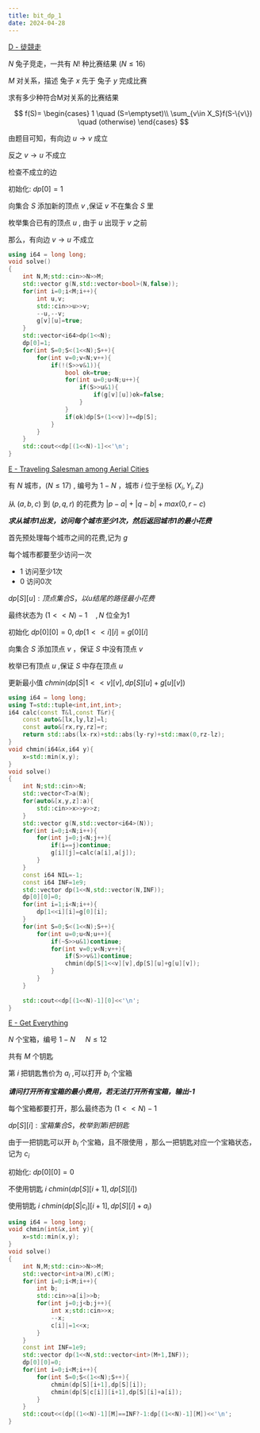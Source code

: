 ```yaml
---
title: bit_dp_1
date: 2024-04-28
---
```

[D - 徒競走](https://atcoder.jp/contests/abc041/tasks/abc041_d)

$N$ 兔子竞走，一共有 $N!$ 种比赛结果  $(N\le 16)$  

$M$ 对关系，描述 兔子 $x$ 先于 兔子 $y$ 完成比赛  

求有多少种符合M对关系的比赛结果  

$$
f(S)=
\begin{cases}
    1 \quad (S=\emptyset)\\
    \sum_{v\in X_S}f(S-\{v\}) \quad (otherwise)
\end{cases}
$$

由题目可知，有向边 $u \rightarrow v$ 成立  

反之 $v \rightarrow u$ 不成立  

检查不成立的边  

初始化: $dp[0]=1$  

向集合 $S$ 添加新的顶点  $v$  ,保证 $v$ 不在集合 $S$ 里  

枚举集合已有的顶点 $u$ , 由于 $u$ 出现于 $v$ 之前  

那么，有向边 $v \rightarrow u$ 不成立  

```cpp
using i64 = long long;
void solve()
{
    int N,M;std::cin>>N>>M;
    std::vector g(N,std::vector<bool>(N,false));
    for(int i=0;i<M;i++){
        int u,v;
        std::cin>>u>>v;
        --u,--v;
        g[v][u]=true;
    }
    std::vector<i64>dp(1<<N);
    dp[0]=1;
    for(int S=0;S<(1<<N);S++){
        for(int v=0;v<N;v++){
            if(!(S>>v&1)){
                bool ok=true;
                for(int u=0;u<N;u++){
                    if(S>>u&1){
                        if(g[v][u])ok=false;
                    }
                }
                if(ok)dp[S+(1<<v)]+=dp[S];
            }
        }
    }
    std::cout<<dp[(1<<N)-1]<<'\n';
}

```

[E - Traveling Salesman among Aerial Cities](https://atcoder.jp/contests/abc180/tasks/abc180_e)

有 $N$ 城市，$(N\le 17)$ , 编号为 $1-N$ ，城市 $i$ 位于坐标 $(X_i,Y_i,Z_i)$  

从 $(a,b,c)$ 到 $(p,q,r)$ 的花费为  $|p-a|+|q-b|+max(0,r-c)$  

***求从城市1出发，访问每个城市至少1次，然后返回城市1的最小花费***  

首先预处理每个城市之间的花费,记为 $g$  

每个城市都要至少访问一次 

- 1 访问至少1次  
- 0 访问0次  

$dp[S][u]:顶点集合S，以u结尾的路径最小花费$

最终状态为 $(1<<N)-1 \quad ,N$ 位全为1  

初始化  $dp[0][0]=0,dp[1<<i][i]=g[0][i]$  

向集合 $S$ 添加顶点 $v$  ，保证 $S$ 中没有顶点 $v$  

枚举已有顶点  $u$ ,保证 $S$ 中存在顶点 $u$  

更新最小值 $chmin(dp[S|1<<v][v],dp[S][u]+g[u][v])$  

```cpp
using i64 = long long;
using T=std::tuple<int,int,int>;
i64 calc(const T&l,const T&r){
    const auto&[lx,ly,lz]=l;
    const auto&[rx,ry,rz]=r;
    return std::abs(lx-rx)+std::abs(ly-ry)+std::max(0,rz-lz);
}
void chmin(i64&x,i64 y){
    x=std::min(x,y);
}
void solve()
{
    int N;std::cin>>N;
    std::vector<T>a(N);
    for(auto&[x,y,z]:a){
        std::cin>>x>>y>>z;
    }
    std::vector g(N,std::vector<i64>(N));
    for(int i=0;i<N;i++){
        for(int j=0;j<N;j++){
            if(i==j)continue;
            g[i][j]=calc(a[i],a[j]);
        }
    }
    const i64 NIL=-1;
    const i64 INF=1e9;
    std::vector dp(1<<N,std::vector(N,INF));
    dp[0][0]=0;
    for(int i=1;i<N;i++){
        dp[1<<i][i]=g[0][i];
    }
    for(int S=0;S<(1<<N);S++){
        for(int u=0;u<N;u++){
            if(~S>>u&1)continue;
            for(int v=0;v<N;v++){
                if(S>>v&1)continue;
                chmin(dp[S|1<<v][v],dp[S][u]+g[u][v]);
            }
        }
    }
    
    std::cout<<dp[(1<<N)-1][0]<<'\n';
}

```

[E - Get Everything](https://atcoder.jp/contests/abc142/tasks/abc142_e)  


$N$ 个宝箱，编号 $1-N$ $\quad N\le 12$ 

共有 $M$ 个钥匙  

第 $i$ 把钥匙售价为 $a_i$  ,可以打开 $b_i$ 个宝箱  

***请问打开所有宝箱的最小费用，若无法打开所有宝箱，输出-1***  

每个宝箱都要打开，那么最终态为 $(1<<N)-1$  

$dp[S][i]:宝箱集合S，枚举到第 i把钥匙$  

由于一把钥匙可以开 $b_i$ 个宝箱，且不限使用  ，那么一把钥匙对应一个宝箱状态，记为 $c_i$  

初始化: $dp[0][0]=0$  

不使用钥匙 $i$ $chmin(dp[S][i+1],dp[S][i])$  

使用钥匙 $i$ $chmin(dp[S|c_i][i+1],dp[S][i]+a_i)$  

```cpp
using i64 = long long;
void chmin(int&x,int y){
    x=std::min(x,y);
}
void solve()
{
    int N,M;std::cin>>N>>M;
    std::vector<int>a(M),c(M);
    for(int i=0;i<M;i++){
        int b;
        std::cin>>a[i]>>b;
        for(int j=0;j<b;j++){
            int x;std::cin>>x;
            --x;
            c[i]|=1<<x;
        }
    }
    const int INF=1e9;
    std::vector dp(1<<N,std::vector<int>(M+1,INF));
    dp[0][0]=0;
    for(int i=0;i<M;i++){
        for(int S=0;S<(1<<N);S++){
            chmin(dp[S][i+1],dp[S][i]);
            chmin(dp[S|c[i]][i+1],dp[S][i]+a[i]);
        }
    }
    std::cout<<(dp[(1<<N)-1][M]==INF?-1:dp[(1<<N)-1][M])<<'\n';
}
```